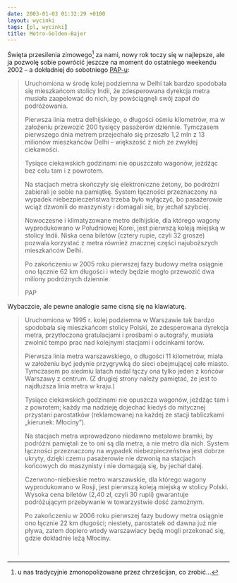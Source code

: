 ```yaml
---
date: 2003-01-03 01:32:29 +0100
layout: wycinki
tags: [pl, wycinki]
title: Metro-Golden-Bajer
---
```


Święta przesilenia zimowego[^1] za nami, nowy rok toczy się w najlepsze, ale ja pozwolę sobie powrócić jeszcze na moment do ostatniego weekendu 2002 – a dokładniej do sobotniego [PAP-u](http://dziennik.pap.pl/ 'Dziennik Polskiej Agencji Prasowej'):

> Uruchomiona w środę kolej podziemna w Delhi tak bardzo spodobała się mieszkańcom stolicy Indii, że zdesperowana dyrekcja metra musiała zaapelować do nich, by powściągnęli swój zapał do podróżowania.
>
> Pierwsza linia metra delhijskiego, o długości ośmiu kilometrów, ma w założeniu przewozić 200 tysięcy pasażerów dziennie. Tymczasem pierwszego dnia metrem przejechało się przeszło 1,2 mln z 13 milionów mieszkańców Delhi – większość z nich ze zwykłej ciekawości.
>
> Tysiące ciekawskich godzinami nie opuszczało wagonów, jeżdżąc bez celu tam i z powrotem.
>
> Na stacjach metra skończyły się elektroniczne żetony, bo podróżni zabierali je sobie na pamiątkę. System łączności przeznaczony na wypadek niebezpieczeństwa trzeba było wyłączyć, bo pasażerowie wciąż dzwonili do maszynisty i domagali się, by jechał szybciej.
>
> Nowoczesne i klimatyzowane metro delhijskie, dla którego wagony wyprodukowano w Południowej Korei, jest pierwszą koleją miejską w stolicy Indii. Niska cena biletów (cztery rupie, czyli 32 grosze) pozwala korzystać z metra również znacznej części najuboższych mieszkańców Delhi.
>
> Po zakończeniu w 2005 roku pierwszej fazy budowy metra osiągnie ono łącznie 62 km długości i wtedy będzie mogło przewozić dwa miliony podróżnych dziennie.
>
> PAP

Wybaczcie, ale pewne analogie same cisną się na klawiaturę.

> Uruchomiona w 1995 r. kolej podziemna w Warszawie tak bardzo spodobała się mieszkańcom stolicy Polski, że zdesperowana dyrekcja metra, przytłoczona gratulacjami i prośbami o autografy, musiała zwolnić tempo prac nad kolejnymi stacjami i odcinkami torów.
>
> Pierwsza linia metra warszawskiego, o długości 11 kilometrów, miała w założeniu być jedynie przygrywką do sieci obejmującej całe miasto. Tymczasem po siedmiu latach nadal łączy ona tylko jeden z końców Warszawy z centrum. (Z drugiej strony należy pamiętać, że jest to najdłuższa linia metra w kraju.)
>
> Tysiące ciekawskich godzinami nie opuszcza wagonów, jeżdżąc tam i z powrotem; każdy ma nadzieję dojechać kiedyś do mitycznej przystani parostatków (reklamowanej na każdej ze stacji tabliczkami „kierunek: Młociny”).
>
> Na stacjach metra wprowadzono niedawno metalowe bramki, by podróżni pamiętali że to oni są dla metra, a nie metro dla nich. System łączności przeznaczony na wypadek niebezpieczeństwa jest dobrze ukryty, dzięki czemu pasażerowie nie dzwonią na stacjach końcowych do maszynisty i nie domagają się, by jechał dalej.
>
> Czerwono-niebieskie metro warszawskie, dla którego wagony wyprodukowano w Rosji, jest pierwszą koleją miejską w stolicy Polski. Wysoka cena biletów (2,40 zł, czyli 30 rupii) gwarantuje podróżującym przebywanie w towarzystwie dość zamożnym.
>
> Po zakończeniu w 2006 roku pierwszej fazy budowy metra osiągnie ono łącznie 22 km długości; niestety, parostatek od dawna już nie pływa, zatem dopiero wtedy warszawiacy będą mogli przekonać się, gdzie dokładnie leżą Młociny.
>
>  

[^1]: u nas tradycyjnie zmonopolizowane przez chrześcijan, co zrobić…
